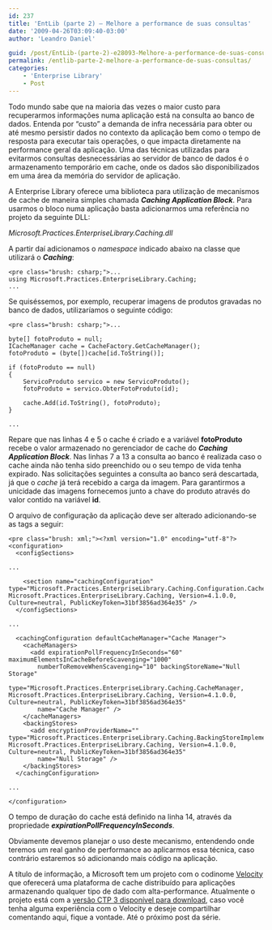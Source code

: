 ```yaml
---
id: 237
title: 'EntLib (parte 2) – Melhore a performance de suas consultas'
date: '2009-04-26T03:09:40-03:00'
author: 'Leandro Daniel'

guid: /post/EntLib-(parte-2)-e28093-Melhore-a-performance-de-suas-consultas.aspx
permalink: /entlib-parte-2-melhore-a-performance-de-suas-consultas/
categories:
    - 'Enterprise Library'
    - Post
---
```


Todo mundo sabe que na maioria das vezes o maior custo para recuperarmos informações numa aplicação está na consulta ao banco de dados. Entenda por “custo” a demanda de infra necessária para obter ou até mesmo persistir dados no contexto da aplicação bem como o tempo de resposta para executar tais operações, o que impacta diretamente na performance geral da aplicação. Uma das técnicas utilizadas para evitarmos consultas desnecessárias ao servidor de banco de dados é o armazenamento temporário em cache, onde os dados são disponibilizados em uma área da memória do servidor de aplicação.

A Enterprise Library oferece uma biblioteca para utilização de mecanismos de cache de maneira simples chamada ***Caching Application Block***. Para usarmos o bloco numa aplicação basta adicionarmos uma referência no projeto da seguinte DLL:

*Microsoft.Practices.EnterpriseLibrary.Caching.dll*

A partir daí adicionamos o *namespace* indicado abaixo na classe que utilizará o ***Caching***:

```
<pre class="brush: csharp;">...
using Microsoft.Practices.EnterpriseLibrary.Caching;
... 
```

Se quiséssemos, por exemplo, recuperar imagens de produtos gravadas no banco de dados, utilizaríamos o seguinte código:

```
<pre class="brush: csharp;">...

byte[] fotoProduto = null;
ICacheManager cache = CacheFactory.GetCacheManager();
fotoProduto = (byte[])cache[id.ToString()];

if (fotoProduto == null)
{
    ServicoProduto servico = new ServicoProduto();
    fotoProduto = servico.ObterFotoProduto(id);

    cache.Add(id.ToString(), fotoProduto);
}

...
```

Repare que nas linhas 4 e 5 o cache é criado e a variável **fotoProduto** recebe o valor armazenado no gerenciador de cache do ***Caching Application Block***. Nas linhas 7 a 13 a consulta ao banco é realizada caso o cache ainda não tenha sido preenchido ou o seu tempo de vida tenha expirado. Nas solicitações seguintes a consulta ao banco será descartada, já que o *cache* já terá recebido a carga da imagem. Para garantirmos a unicidade das imagens fornecemos junto a chave do produto através do valor contido na variável **id**.

O arquivo de configuração da aplicação deve ser alterado adicionando-se as tags a seguir:

```
<pre class="brush: xml;"><?xml version="1.0" encoding="utf-8"?>
<configuration>
  <configSections>

...

    <section name="cachingConfiguration" type="Microsoft.Practices.EnterpriseLibrary.Caching.Configuration.CacheManagerSettings, Microsoft.Practices.EnterpriseLibrary.Caching, Version=4.1.0.0, Culture=neutral, PublicKeyToken=31bf3856ad364e35" />
  </configSections>

...

  <cachingConfiguration defaultCacheManager="Cache Manager">
    <cacheManagers>
      <add expirationPollFrequencyInSeconds="60" maximumElementsInCacheBeforeScavenging="1000"
        numberToRemoveWhenScavenging="10" backingStoreName="Null Storage"
        type="Microsoft.Practices.EnterpriseLibrary.Caching.CacheManager, Microsoft.Practices.EnterpriseLibrary.Caching, Version=4.1.0.0, Culture=neutral, PublicKeyToken=31bf3856ad364e35"
        name="Cache Manager" />
    </cacheManagers>
    <backingStores>
      <add encryptionProviderName="" type="Microsoft.Practices.EnterpriseLibrary.Caching.BackingStoreImplementations.NullBackingStore, Microsoft.Practices.EnterpriseLibrary.Caching, Version=4.1.0.0, Culture=neutral, PublicKeyToken=31bf3856ad364e35"
        name="Null Storage" />
    </backingStores>
  </cachingConfiguration>

...

</configuration>
```

O tempo de duração do cache está definido na linha 14, através da propriedade ***expirationPollFrequencyInSeconds***.

Obviamente devemos planejar o uso deste mecanismo, entendendo onde teremos um real ganho de performance ao aplicarmos essa técnica, caso contrário estaremos só adicionando mais código na aplicação.

A título de informação, a Microsoft tem um projeto com o codinome [Velocity](http://msdn.microsoft.com/en-us/data/cc655792) que oferecerá uma plataforma de cache distribuído para aplicações armazenando qualquer tipo de dado com alta-performance. Atualmente o projeto está com a [versão CTP 3 disponível para download](http://www.microsoft.com/downloads/details.aspx?FamilyId=B24C3708-EEFF-4055-A867-19B5851E7CD2&displaylang=en), caso você tenha alguma experiência com o Velocity e deseje compartilhar comentando aqui, fique a vontade. Até o próximo post da série.